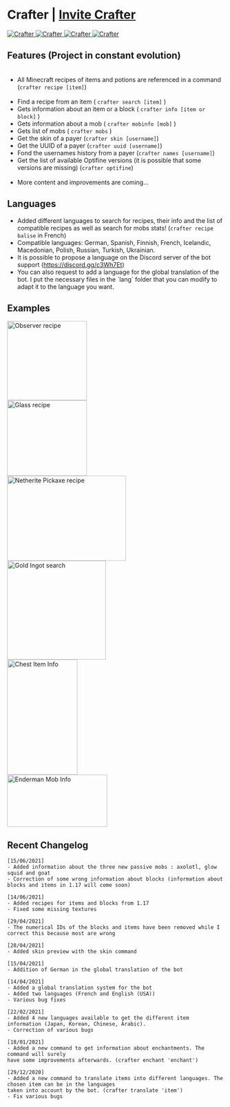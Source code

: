 <h1>Crafter | <a href="https://discord.com/oauth2/authorize?client_id=740727392041041981&permissions=311360&scope=bot">Invite Crafter</a></h1>
<a href="https://top.gg/bot/740727392041041981"> 
  <img src="https://top.gg/api/widget/status/740727392041041981.svg" alt="Crafter" />
  <img src="https://top.gg/api/widget/servers/740727392041041981.svg?noavatar=true" alt="Crafter" />
  <img src="https://top.gg/api/widget/upvotes/740727392041041981.svg?noavatar=true" alt="Crafter" />
  <img src="https://top.gg/api/widget/owner/740727392041041981.svg?noavatar=true" alt="Crafter" />
</a>

<h2>Features (Project in constant evolution)</h2>
    <ul>
    	<li>All Minecraft recipes of items and potions are referenced in a command (<code>crafter recipe [item]</code>)</li>
      <li>Find a recipe from an item ( <code>crafter search [item]</code> )</li>
    	<li>Gets information about an item or a block ( <code>crafter info [item or block]</code> )</li>
      <li>Gets information about a mob ( <code>crafter mobinfo [mob]</code> )</li>
     	<li>Gets list of mobs ( <code>crafter mobs</code> )</li>
      <li>Get the skin of a payer (<code>crafter skin [username]</code>)</li>
     	<li>Get the UUID of a payer (<code>crafter uuid [username]</code>)</li>
      <li>Fond the usernames history from a payer (<code>crafter names [username]</code>)</li>
      <li>Get the list of available Optifine versions (it is possible that some versions are missing) (<code>crafter optifine</code>)</li>
     	<li>More content and improvements are coming...</li>
    </ul>
<h2>Languages</h2>
    <ul>
        <li>Added different languages to search for recipes, their info and the list of compatible recipes as well as search for mobs stats! (<code>crafter recipe balise</code> in French)</li>
        <li>Compatible languages: German, Spanish, Finnish, French, Icelandic, Macedonian, Polish, Russian, Turkish, Ukrainian.</li>
      	<li>It is possible to propose a language on the Discord server of the bot support (<a href="https://discord.gg/c3Wh7Et" target="_blank">https://discord.gg/c3Wh7Et</a>)
        <li>You can also request to add a language for the global translation of the bot. I put the necessary files in the `lang` folder that you can modify to adapt it to the language you want.</li>
    </ul>
<h2>Examples</h2>
  <a>
    <div>
      <!--<code>crafter recipe observer</code>-->
      <img src="http://image.noelshack.com/fichiers/2020/51/1/1607982035-observer-recipe.png" alt="Observer recipe" width="185" height="184">
    </div>
    <div>
      <!--<code>crafter recipe glass</code>-->
      <img src="http://image.noelshack.com/fichiers/2020/51/1/1607982035-glass-recipe.png" alt="Glass recipe" width="185" height="175">
    </div>
    <div>
      <!--<code>crafter recipe netherite pickaxe</code>-->
      <img src="http://image.noelshack.com/fichiers/2020/51/1/1607982035-netherite-pickaxe-recipe.png" alt="Netherite Pickaxe recipe" width="276" height="197">
    </div>
    <div>
      <!--<code>crafter search gold ingot</code>-->
      <img src="http://image.noelshack.com/fichiers/2020/51/1/1607982035-gold-ingot-search.png" alt="Gold Ingot search" width="229" height="229">
    </div>
    <div>
      <!--<code>crafter info chest</code>-->
      <img src="http://image.noelshack.com/fichiers/2020/51/1/1607982035-chest-iteminfo.png" alt="Chest Item Info" width="163" height="267">
    </div>
    <div>
      <!--<code>crafter mobinfo enderman</code>-->
      <img src="http://image.noelshack.com/fichiers/2020/51/1/1607982035-enderman-mobinfo.png" alt="Enderman Mob Info" width="232" height="121">
    </div>
  </a>


<h2>Recent Changelog</h2>

```
[15/06/2021]
- Added information about the three new passive mobs : axolotl, glow squid and goat
- Correction of some wrong information about blocks (information about blocks and items in 1.17 will come soon)
```
```
[14/06/2021]
- Added recipes for items and blocks from 1.17
- Fixed some missing textures
```
```
[29/04/2021]
- The numerical IDs of the blocks and items have been removed while I correct this because most are wrong
```
```
[28/04/2021]
- Added skin preview with the skin command
```
```
[15/04/2021]
- Addition of German in the global translation of the bot
```
```
[14/04/2021]
- Added a global translation system for the bot
- Added two languages (French and English (USA))
- Various bug fixes
```
```
[22/02/2021]
- Added 4 new languages available to get the different item information (Japan, Korean, Chinese, Arabic).
- Correction of various bugs
```
```
[18/01/2021]
- Added a new command to get information about enchantments. The command will surely 
have some improvements afterwards. (crafter enchant 'enchant')
```
```
[29/12/2020]
- Added a new command to translate items into different languages. The chosen item can be in the languages 
taken into account by the bot. (crafter translate 'item')
- Fix various bugs
```
